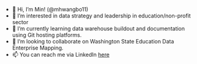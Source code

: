- 👋 Hi, I’m Min! (@mhwangbo11)
- 👀 I’m interested in data strategy and leadership in education/non-profit sector
- 🌱 I’m currently learning data warehouse buildout and documentation using Git hosting platforms.
- 💞️ I’m looking to collaborate on Washington State Education Data Enterprise Mapping.
- 📫 You can reach me via LinkedIn [here](https://www.linkedin.com/in/minhwangbo/)
<!---
mhwangbo11/mhwangbo11 is a ✨ special ✨ repository because its `README.md` (this file) appears on your GitHub profile.
You can click the Preview link to take a look at your changes.
--->
